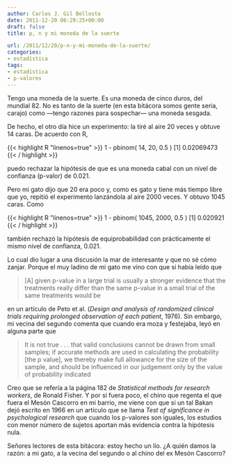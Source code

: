 ```yaml
---
author: Carlos J. Gil Bellosta
date: 2011-12-20 06:29:25+00:00
draft: false
title: p, n y mi moneda de la suerte

url: /2011/12/20/p-n-y-mi-moneda-de-la-suerte/
categories:
- estadística
tags:
- estadística
- p-valores
---
```


Tengo una moneda de la suerte. Es una moneda de cinco duros, del mundial 82. No es tanto de la suerte (en esta bitácora somos gente seria, carajo) como —tengo razones para sospechar— una moneda sesgada.

De hecho, el otro día hice un experimento: la tiré al aire 20 veces y obtuve 14 caras. De acuerdo con R,

{{< highlight R "linenos=true" >}}
1 - pbinom( 14, 20, 0.5 )
[1] 0.02069473
{{< / highlight >}}

puedo rechazar la hipótesis de que es una moneda cabal con un nivel de confianza (p-valor) de 0.021.

Pero mi gato dijo que 20 era poco y, como es gato y tiene más tiempo libre que yo, repitió el experimento lanzándola al aire 2000 veces. Y obtuvo 1045 caras. Como

{{< highlight R "linenos=true" >}}
1 - pbinom( 1045, 2000, 0.5 )
[1] 0.020921
{{< / highlight >}}

también rechazó la hipótesis de equiprobabilidad con prácticamente el mismo nivel de confianza, 0.021.

Lo cual dio lugar a una discusión la mar de interesante y que no sé cómo zanjar. Porque el muy ladino de mi gato me vino con que si había leído que

>[A] given p-value in a large trial is usually a stronger evidence that the treatments really differ than the same p-value in a small trial of the same treatments would be

en un artículo de Peto et al. (_Design and analysis of randomized clinical trials requiring prolonged observation of each patient_, 1976). Sin embargo, mi vecina del segundo comenta que cuando era moza y festejaba, leyó en alguna parte que

>It is not true . . . that valid conclusions cannot be drawn from small samples; if accurate methods are used in calculating the probability [the p value], we thereby make full allowance for the size of the sample, and should be influenced in our judgement only by the value of probability indicated

Creo que se refería a la página 182 de _Statistical methods for research workers_, de Ronald Fisher. Y por si fuera poco, el chino que regenta el que fuera el Mesón Cascorro en mi barrio, me viene con que si un tal Bakan dejó escrito en 1966 en un artículo que se llama _Test of significance in psychological research_ que cuando los p-valores son iguales, los estudios con menor número de sujetos aportan más evidencia contra la hipótesis nula.

Señores lectores de esta bitácora: estoy hecho un lío. ¿A quién damos la razón: a mi gato, a la vecina del segundo o al chino del ex Mesón Cascorro?
